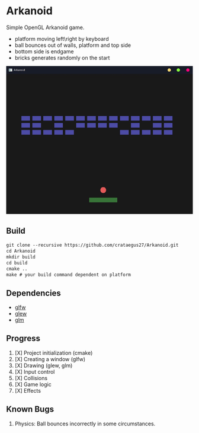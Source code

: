 Arkanoid
====================

Simple OpenGL Arkanoid game.

  - platform moving left\right by keyboard
  - ball bounces out of walls, platform and top side
  - bottom side is endgame
  - bricks generates randomly on the start

![Screenshot of program](assets/screenshot.jpg)

## Build

```
git clone --recursive https://github.com/crataegus27/Arkanoid.git
cd Arkanoid
mkdir build
cd build 
cmake ..
make # your build command dependent on platform
```

## Dependencies

 - [glfw](https://github.com/glfw/glfw)
 - [glew](https://github.com/nigels-com/glew)
 - [glm](https://github.com/g-truc/glm)

 ## Progress

 1. [X] Project initialization (cmake)
 2. [X] Creating a window (glfw)
 3. [X] Drawing (glew, glm)
 4. [X] Input control
 5. [X] Collisions
 6. [X] Game logic
 7. [X] Effects

 ## Known Bugs

 1. Physics: Ball bounces incorrectly in some circumstances.